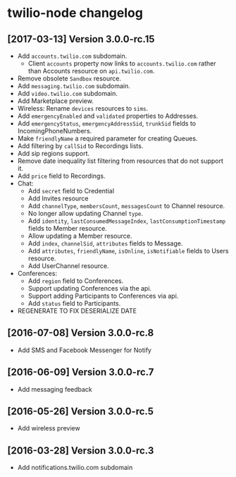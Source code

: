 twilio-node changelog
=====================

[2017-03-13] Version 3.0.0-rc.15
--------------------------------

- Add `accounts.twilio.com` subdomain.
    - Client `accounts` property now links to `accounts.twilio.com` rather than Accounts resource on `api.twilio.com`.
- Remove obsolete `Sandbox` resource.
- Add `messaging.twilio.com` subdomain.
- Add `video.twilio.com` subdomain.
- Add Marketplace preview.
- Wireless: Rename `devices` resources to `sims`.
- Add `emergencyEnabled` and `validated` properties to Addresses.
- Add `emergencyStatus`, `emergencyAddressSid`, `trunkSid` fields to IncomingPhoneNumbers.
- Make `friendlyName` a required parameter for creating Queues.
- Add filtering by `callSid` to Recordings lists.
- Add sip regions support.
- Remove date inequality list filtering from resources that do not support it.
- Add `price` field to Recordings.
- Chat:
    - Add `secret` field to Credential
    - Add Invites resource
    - Add `channelType`, `membersCount`, `messagesCount` to Channel resource.
    - No longer allow updating Channel `type`.
    - Add `identity`, `lastConsumedMessageIndex`, `lastConsumptionTimestamp` fields to Member resource.
    - Allow updating a Member resource.
    - Add `index`, `channelSid`, `attributes` fields to Message.
    - Add `attributes`, `friendlyName`, `isOnline`, `isNotifiable` fields to Users resource.
    - Add UserChannel resource.
- Conferences:
    - Add `region` field to Conferences.
    - Support updating Conferences via the api.
    - Support adding Participants to Conferences via api.
    - Add `status` field to Participants.
- REGENERATE TO FIX DESERIALIZE DATE

[2016-07-08] Version 3.0.0-rc.8
--------------------------------

- Add SMS and Facebook Messenger for Notify

[2016-06-09] Version 3.0.0-rc.7
--------------------------------

- Add messaging feedback

[2016-05-26] Version 3.0.0-rc.5
--------------------------------

- Add wireless preview

[2016-03-28] Version 3.0.0-rc.3
--------------------------------

- Add notifications.twilio.com subdomain
